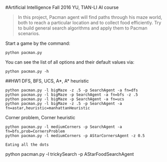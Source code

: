 #Artificial Intelligence Fall 2016
YU, TIAN-LI AI course

> In this project, Pacman agent will find paths through his maze world, both to reach a particular location and to collect food efficiently. Try to build general search algorithms and apply them to Pacman scenarios.

Start a game by the command:
```
python pacman.py
```
You can see the list of all options and their default values via:
```
python pacman.py -h
```

##HW1
DFS, BFS, UCS, A*, A* heuristic 
```
python pacman.py -l bigMaze -z .5 -p SearchAgent -a fn=dfs
python pacman.py -l bigMaze -p SearchAgent -a fn=bfs -z .5
python pacman.py -l bigMaze -p SearchAgent -a fn=ucs
python pacman.py -l bigMaze -z .5 -p SearchAgent -a fn=astar,heuristic=manhattanHeuristic
```
Corner problem, Corner heuristic
```
python pacman.py -l mediumCorners -p SearchAgent -a fn=bfs,prob=CornersProblem
python pacman.py -l mediumCorners -p AStarCornersAgent -z 0.5

Eating all the dots
```
python pacman.py -l trickySearch -p AStarFoodSearchAgent
```



